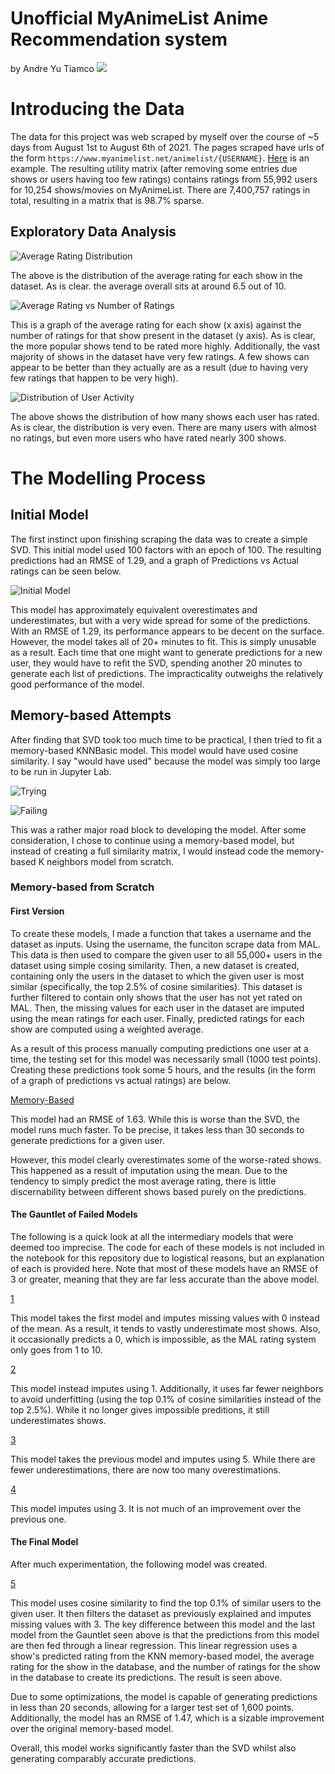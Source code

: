 # Unofficial MyAnimeList Anime Recommendation system
by Andre Yu Tiamco
![](Images/MAL_banner.jfif)

# Introducing the Data
The data for this project was web scraped by myself over the course of ~5 days from August 1st to August 6th of 2021. The pages scraped have urls of the form `https://www.myanimelist.net/animelist/{USERNAME}`. [Here](myanimelist.net/animelist/figgyboyo) is an example. The resulting utility matrix (after removing some entries due shows or users having too few ratings) contains ratings from 55,992 users for 10,254 shows/movies on MyAnimeList. There are 7,400,757 ratings in total, resulting in a matrix that is 98.7% sparse.

## Exploratory Data Analysis
![Average Rating Distribution](Images/avg_rating_dist.jpeg)

The above is the distribution of the average rating for each show in the dataset. As is clear. the average overall sits at around 6.5 out of 10.

![Average Rating vs Number of Ratings](Images/Show_Variety.jpeg)

This is a graph of the average rating for each show (x axis) against the number of ratings for that show present in the dataset (y axis). As is clear, the more popular shows tend to be rated more highly. Additionally, the vast majority of shows in the dataset have very few ratings. A few shows can appear to be better than they actually are as a result (due to having very few ratings that happen to be very high).

![Distribution of User Activity](Images/user_rating_count_dist.jpeg)

The above shows the distribution of how many shows each user has rated. As is clear, the distribution is very even. There are many users with almost no ratings, but even more users who have rated nearly 300 shows.

# The Modelling Process
## Initial Model
The first instinct upon finishing scraping the data was to create a simple SVD. This initial model used 100 factors with an epoch of 100. The resulting predictions had an RMSE of 1.29, and a graph of Predictions vs Actual ratings can be seen below.

![Initial Model](Images/100_epochs_svd.jpeg)

This model has approximately equivalent overestimates and underestimates, but with a very wide spread for some of the predictions. With an RMSE of 1.29, its performance appears to be decent on the surface. However, the model takes all of 20+ minutes to fit. This is simply unusable as a result. Each time that one might want to generate predictions for a new user, they would have to refit the SVD, spending another 20 minutes to generate each list of predictions. The impracticality outweighs the relatively good performance of the model.

## Memory-based Attempts
After finding that SVD took too much time to be practical, I then tried to fit a memory-based KNNBasic model. This model would have used cosine similarity. I say "would have used" because the model was simply too large to be run in Jupyter Lab.

![Trying](Images/trying_fit.jpeg)

![Failing](Images/failing_fit.jpeg)

This was a rather major road block to developing the model. After some consideration, I chose to continue using a memory-based model, but instead of creating a full similarity matrix, I would instead code the memory-based K neighbors model from scratch.

### Memory-based from Scratch
#### First Version
To create these models, I made a function that takes a username and the dataset as inputs. Using the username, the funciton scrape data from MAL. This data is then used to compare the given user to all 55,000+ users in the dataset using simple cosing similarity. Then, a new dataset is created, containing only the users in the dataset to which the given user is most similar (specifically, the top 2.5% of cosine similarities). This dataset is further filtered to contain only shows that the user has not yet rated on MAL. Then, the missing values for each user in the dataset are imputed using the mean ratings for each user. Finally, predicted ratings for each show are computed using a weighted average.

As a result of this process manually computing predictions one user at a time, the testing set for this model was necessarily small (1000 test points). Creating these predictions took some 5 hours, and the results (in the form of a graph of predictions vs actual ratings) are below.

[Memory-Based](Images/Initial_Model_PredvAct.jpeg)

This model had an RMSE of 1.63. While this is worse than the SVD, the model runs much faster. To be precise, it takes less than 30 seconds to generate predictions for a given user.

However, this model clearly overestimates some of the worse-rated shows. This happened as a result of imputation using the mean. Due to the tendency to simply predict the most average rating, there is little discernability between different shows based purely on the predictions.

#### The Gauntlet of Failed Models
The following is a quick look at all the intermediary models that were deemed too imprecise. The code for each of these models is not included in the notebook for this repository due to logistical reasons, but an explanation of each is provided here. Note that most of these models have an RMSE of 3 or greater, meaning that they are far less accurate than the above model.

[1](Images/Initial_Model_PredvAct_2.jpeg)

This model takes the first model and imputes missing values with 0 instead of the mean. As a result, it tends to vastly underestimate most shows. Also, it occasionally predicts a 0, which is impossible, as the MAL rating system only goes from 1 to 10.

[2](Images/Initial_Model_PredvAct_3.jpeg)

This model instead imputes using 1. Additionally, it uses far fewer neighbors to avoid underfitting (using the top 0.1% of cosine similarities instead of the top 2.5%). While it no longer gives impossible preditions, it still underestimates shows.

[3](Images/Initial_Model_PredvAct_4.jpeg)

This model takes the previous model and imputes using 5. While there are fewer underestimations, there are now too many overestimations.

[4](Images/Initial_Model_PredvAct_5.jpeg)

This model imputes using 3. It is not much of an improvement over the previous one.

#### The Final Model
After much experimentation, the following model was created.

[5](Images/Final_Model_PredvAct.jpeg)

This model uses cosine similarity to find the top 0.1% of similar users to the given user. It then filters the dataset as previously explained and imputes missing values with 3. The key difference between this model and the last model from the Gauntlet seen above is that the predictions from this model are then fed through a linear regression. This linear regression uses a show's predicted rating from the KNN memory-based model, the average rating for the show in the database, and the number of ratings for the show in the database to create its predictions. The result is seen above.

Due to some optimizations, the model is capable of generating predictions in less than 20 seconds, allowing for a larger test set of 1,600 points. Additionally, the model has an RMSE of 1.47, which is a sizable improvement over the original memory-based model.

Overall, this model works significantly faster than the SVD whilst also generating comparably accurate predictions.